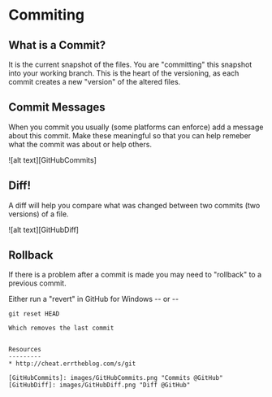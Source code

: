 Commiting
=========

What is a Commit?
-----------------
It is the current snapshot of the files.  You are "committing" this snapshot into your working branch.  This is the heart of the versioning, as each commit creates a new "version" of the altered files.

Commit Messages
---------------
When you commit you usually (some platforms can enforce) add a message about this commit.  Make these meaningful so that you can help remeber what the commit was about or help others.

![alt text][GitHubCommits]


Diff!
-----
A diff will help you compare what was changed between two commits (two versions) of a file.

![alt text][GitHubDiff]


Rollback
--------
If there is a problem after a commit is made you may need to "rollback" to a previous commit.

Either run a "revert" in GitHub for Windows
-- or --
```
git reset HEAD

Which removes the last commit


Resources
---------
* http://cheat.errtheblog.com/s/git

[GitHubCommits]: images/GitHubCommits.png "Commits @GitHub"
[GitHubDiff]: images/GitHubDiff.png "Diff @GitHub"
